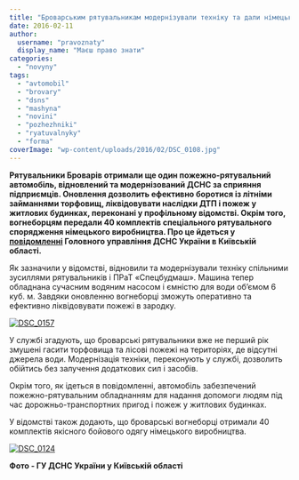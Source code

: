 ```yaml
---
title: "Броварським рятувальникам модернізували техніку та дали німецьке спорядження"
date: 2016-02-11
author: 
  username: "pravoznaty"
  display_name: "Маєш право знати"
categories: 
  - "novyny"
tags: 
  - "avtomobil"
  - "brovary"
  - "dsns"
  - "mashyna"
  - "novini"
  - "pozhezhniki"
  - "ryatuvalnyky"
  - "forma"
coverImage: "wp-content/uploads/2016/02/DSC_0108.jpg"
---
```


**Рятувальники Броварів отримали ще один пожежно-рятувальний автомобіль, відновлений та модернізований ДСНС за сприяння підприємців. Оновлення дозволить ефективно боротися із літніми займаннями торфовищ, ліквідовувати наслідки ДТП і пожеж у житлових будинках, переконані у профільному відомстві. Окрім того, вогнеборцям передали 40 комплектів спеціального рятувального спорядження німецького виробництва. Про це йдеться у [повідомленні](http://www.kyivobl.mns.gov.ua/news/7471.html) Головного управління ДСНС України в Київській області.**

Як зазначили у відомстві, відновили та модернізували техніку спільними зусиллями рятувальників і ПРаТ «Спецбудмаш». Машина тепер обладнана сучасним водяним насосом і ємністю для води об’ємом 6 куб. м. Завдяки оновленню вогнеборці зможуть оперативно та ефективно ліквідовувати пожежі в зародку.

[![DSC_0157](https://mpz.brovary.org/wp-content/uploads/2016/02/DSC_0157.jpg)](https://mpz.brovary.org/wp-content/uploads/2016/02/DSC_0157.jpg)

У службі згадують, що броварські рятувальники вже не перший рік змушені гасити торфовища та лісові пожежі на територіях, де відсутні джерела води. Модернізація техніки, переконують у службі, дозволить обійтись без залучення додаткових сил і засобів.

Окрім того, як ідеться в повідомленні, автомобіль забезпечений пожежно-рятувальним обладнанням для надання допомоги людям під час дорожньо-транспортних пригод і пожеж у житлових будинках.

У відомстві також додають, що броварські вогнеборці отримали 40 комплектів якісного бойового одягу німецького виробництва.

[![DSC_0124](https://mpz.brovary.org/wp-content/uploads/2016/02/DSC_0124.jpg)](https://mpz.brovary.org/wp-content/uploads/2016/02/DSC_0124.jpg)

**Фото - ГУ ДСНС України у Київській області**
